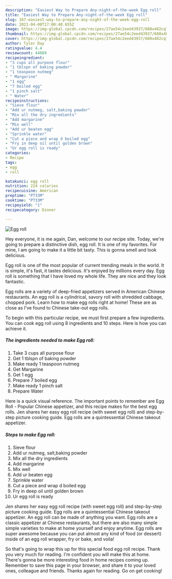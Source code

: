 ```yaml
---
description: "Easiest Way to Prepare Any-night-of-the-week Egg roll"
title: "Easiest Way to Prepare Any-night-of-the-week Egg roll"
slug: 167-easiest-way-to-prepare-any-night-of-the-week-egg-roll
date: 2021-04-08T17:00:40.655Z
image: https://img-global.cpcdn.com/recipes/27ae54c2eed43937/680x482cq70/egg-roll-recipe-main-photo.jpg
thumbnail: https://img-global.cpcdn.com/recipes/27ae54c2eed43937/680x482cq70/egg-roll-recipe-main-photo.jpg
cover: https://img-global.cpcdn.com/recipes/27ae54c2eed43937/680x482cq70/egg-roll-recipe-main-photo.jpg
author: Tyler Day
ratingvalue: 4.4
reviewcount: 44889
recipeingredient:
- "3 cups all purpose flour"
- "1 tblspn of baking powder"
- "1 teaspoon nutmeg"
- " Margarine"
- "1 egg"
- "7 boiled egg"
- "1 pinch salt"
- " Water"
recipeinstructions:
- "Sieve flour"
- "Add ur nutmeg, salt,baking powder"
- "Mix all the dry ingredients"
- "Add margarine"
- "Mix well"
- "Add ur beaten egg"
- "Sprinkle water"
- "Cut a piece and wrap d boiled egg"
- "Fry in deep oil until golden brown"
- "Ur egg roll is ready"
categories:
- Recipe
tags:
- egg
- roll

katakunci: egg roll 
nutrition: 224 calories
recipecuisine: American
preptime: "PT33M"
cooktime: "PT33M"
recipeyield: "1"
recipecategory: Dinner

---
```



![Egg roll](https://img-global.cpcdn.com/recipes/27ae54c2eed43937/680x482cq70/egg-roll-recipe-main-photo.jpg)

Hey everyone, it is me again, Dan, welcome to our recipe site. Today, we're going to prepare a distinctive dish, egg roll. It is one of my favorites. For mine, I am going to make it a little bit tasty. This is gonna smell and look delicious.

Egg roll is one of the most popular of current trending meals in the world. It is simple, it's fast, it tastes delicious. It's enjoyed by millions every day. Egg roll is something that I have loved my whole life. They are nice and they look fantastic.

Egg rolls are a variety of deep-fried appetizers served in American Chinese restaurants. An egg roll is a cylindrical, savory roll with shredded cabbage, chopped pork. Learn how to make egg rolls right at home! These are as close as I&#39;ve found to Chinese take-out egg rolls.


To begin with this particular recipe, we must first prepare a few ingredients. You can cook egg roll using 8 ingredients and 10 steps. Here is how you can achieve it.

<!--inarticleads1-->

##### The ingredients needed to make Egg roll:

1. Take 3 cups all purpose flour
1. Get 1 tblspn of baking powder
1. Make ready 1 teaspoon nutmeg
1. Get  Margarine
1. Get 1 egg
1. Prepare 7 boiled egg
1. Make ready 1 pinch salt
1. Prepare  Water


Here is a quick visual reference. The important points to remember are Egg Roll - Popular Chinese appetizer, and this recipe makes for the best egg rolls. Jen shares her easy egg roll recipe (with sweet egg roll) and step-by-step picture cooking guide. Egg rolls are a quintessential Chinese takeout appetizer. 

<!--inarticleads2-->

##### Steps to make Egg roll:

1. Sieve flour
1. Add ur nutmeg, salt,baking powder
1. Mix all the dry ingredients
1. Add margarine
1. Mix well
1. Add ur beaten egg
1. Sprinkle water
1. Cut a piece and wrap d boiled egg
1. Fry in deep oil until golden brown
1. Ur egg roll is ready


Jen shares her easy egg roll recipe (with sweet egg roll) and step-by-step picture cooking guide. Egg rolls are a quintessential Chinese takeout appetizer. An egg roll can be made of anything you want. Egg rolls are a classic appetizer at Chinese restaurants, but there are also many simple simple varieties to make at home yourself and enjoy anytime. Egg rolls are super awesome because you can put almost any kind of food (or dessert) inside of an egg roll wrapper, fry or bake, and voila! 

So that's going to wrap this up for this special food egg roll recipe. Thank you very much for reading. I'm confident you will make this at home. There's gonna be more interesting food in home recipes coming up. Remember to save this page in your browser, and share it to your loved ones, colleague and friends. Thanks again for reading. Go on get cooking!
